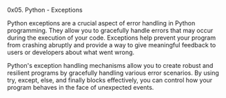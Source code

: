 0x05. Python - Exceptions

Python exceptions are a crucial aspect of error handling in Python programming. They allow you to gracefully handle errors that may occur during the execution of your code. Exceptions help prevent your program from crashing abruptly and provide a way to give meaningful feedback to users or developers about what went wrong.

Python's exception handling mechanisms allow you to create robust and resilient programs by gracefully handling various error scenarios. By using try, except, else, and finally blocks effectively, you can control how your program behaves in the face of unexpected events.
